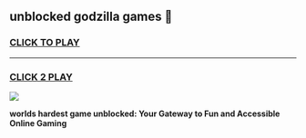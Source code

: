 
## unblocked godzilla games 👋
<h3>
<a href="https://premium.freeplayer.one?title=unblocked_godzilla_games&ref=13F">CLICK TO PLAY</a></h3>
<hr>

<h3>
<a href="https://premium.freeplayer.one?title=unblocked_godzilla_games&ref=13F">CLICK 2 PLAY</a>
  
</h3>

<a href="https://premium.freeplayer.one?title=unblocked_godzilla_games&ref=12F/"><img src="https://clearcache.store/games.png"></a>


**worlds hardest game unblocked: Your Gateway to Fun and Accessible Online Gaming**
